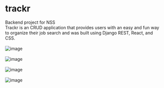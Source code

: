 # trackr
Backend project for NSS<br>
Trackr is an CRUD application that provides users with an easy and fun way to organize their job search and was built using Django REST, React, and CSS.<br><br>
![image](https://user-images.githubusercontent.com/20919596/50702719-5fdb2380-1017-11e9-89ed-5d3fbb596d34.png)<br><br>
![image](https://user-images.githubusercontent.com/20919596/50702738-68335e80-1017-11e9-9da2-b5b3503be46f.png)<br><br>
![image](https://user-images.githubusercontent.com/20919596/50702746-6ff30300-1017-11e9-990b-f9449ccb694a.png)<br><br>
![image](https://user-images.githubusercontent.com/20919596/50702919-f871a380-1017-11e9-84c8-2d9efc6e4c1a.png)

